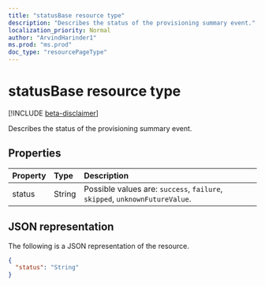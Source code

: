```yaml
---
title: "statusBase resource type"
description: "Describes the status of the provisioning summary event."
localization_priority: Normal
author: "ArvindHarinder1"
ms.prod: "ms.prod"
doc_type: "resourcePageType"
---
```


# statusBase resource type

[!INCLUDE [beta-disclaimer](../../includes/beta-disclaimer.md)]

Describes the status of the provisioning summary event. 

## Properties

| Property     | Type        | Description |
|:-------------|:------------|:------------|
|status|String| Possible values are: `success`, `failure`, `skipped`, `unknownFutureValue`.|

## JSON representation

The following is a JSON representation of the resource.

<!-- {
  "blockType": "resource",
  "optionalProperties": [

  ],
  "@odata.type": "microsoft.graph.statusBase",
  "baseType": null
}-->

```json
{
  "status": "String"
}
```

<!-- uuid: 16cd6b66-4b1a-43a1-adaf-3a886856ed98
2019-02-04 14:57:30 UTC -->
<!-- {
  "type": "#page.annotation",
  "description": "statusBase resource",
  "keywords": "",
  "section": "documentation",
  "tocPath": ""
}-->
